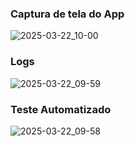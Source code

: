 ### Captura de tela do App
![2025-03-22_10-00](https://github.com/user-attachments/assets/44be3b02-f105-4a3a-ab7f-0ff01b3199cf)


### Logs
![2025-03-22_09-59](https://github.com/user-attachments/assets/79f63ab2-9445-4aad-a775-549bc549529f)


### Teste Automatizado
![2025-03-22_09-58](https://github.com/user-attachments/assets/8d8b7789-cc49-4747-8adc-caaa1f5c5659)
